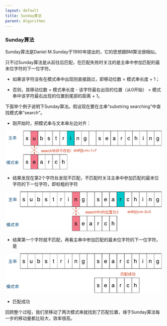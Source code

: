 ```yaml
---
layout: default
title: Sunday算法
parent: Algorithms
---
```


### Sunday算法

Sunday算法是Daniel M.Sunday于1990年提出的，它的思想跟BM算法很相似。

只不过Sunday算法是从前往后匹配，在匹配失败时关注的是主串中参加匹配的最末位字符的下一位字符。

- 如果该字符没有在模式串中出现则直接跳过，即移动位数 = 模式串长度 + 1；

- 否则，其移动位数 = 模式串长度 - 该字符最右出现的位置（从0开始） = 模式串中该字符最右出现的位置到尾部的距离 + 1。

下面举个例子说明下Sunday算法。假设现在要在主串“substring searching”中查找模式串“search”。

- 刚开始时，把模式串与文本串左边对齐：

![](../../assets/images/Algorithms/attachments/Sunday算法_image_0.png)

- 结果发现在第2个字符处发现不匹配，不匹配时关注主串中参加匹配的最末位字符的下一位字符，即标粗的字符 

![](../../assets/images/Algorithms/attachments/Sunday算法_image_1.png)

- 结果第一个字符就不匹配，再看主串中参加匹配的最末位字符的下一位字符，是 

![](../../assets/images/Algorithms/attachments/Sunday算法_image_2.png)

- 匹配成功

回顾整个过程，我们至移动了两次模式串就找到了匹配位置，缘于Sunday算法每一步的移动量都比较大，效率很高。